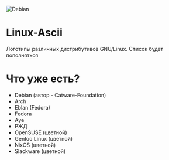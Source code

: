 ![Debian](https://sun9-67.userapi.com/impf/S31rQ2UK75Lq4q7vVE17ySx8mbq8rGaRplL91Q/vlAgkpr9jI8.jpg?size=1703x542&quality=96&proxy=1&sign=800adc8a93a8fb4c76fccd91fa030896&type=album)
# Linux-Ascii
Логотипы различных дистрибутивов GNU/Linux. Список будет пополняться  
# Что уже есть?
- Debian (автор - Catware-Foundation)
- Arch
- Eblan (Fedora)
- Fedora
- Aуе
- РЖД
- OpenSUSE (цветной)
- Gentoo Linux (цветной)
- NixOS (цветной)
- Slackware (цветной)
